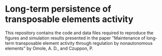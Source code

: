 # Long-term persistence of transposable elements activity
This repository contains the code and data files required to reproduce the figures and simulation results presented in the paper "Maintenance of long-term transposable element activity through regulation by nonautonomous elements" by Omole, A. D., and Czuppon, P.
